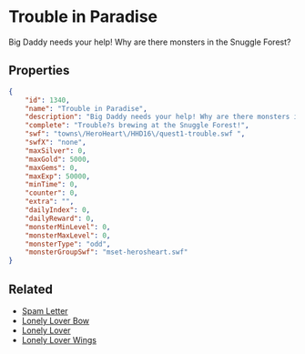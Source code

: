 # Trouble in Paradise

Big Daddy needs your help! Why are there monsters in the Snuggle Forest?

## Properties

```json
{
    "id": 1340,
    "name": "Trouble in Paradise",
    "description": "Big Daddy needs your help! Why are there monsters in the Snuggle Forest?",
    "complete": "Trouble?s brewing at the Snuggle Forest!",
    "swf": "towns\/HeroHeart\/HHD16\/quest1-trouble.swf ",
    "swfX": "none",
    "maxSilver": 0,
    "maxGold": 5000,
    "maxGems": 0,
    "maxExp": 50000,
    "minTime": 0,
    "counter": 0,
    "extra": "",
    "dailyIndex": 0,
    "dailyReward": 0,
    "monsterMinLevel": 0,
    "monsterMaxLevel": 0,
    "monsterType": "odd",
    "monsterGroupSwf": "mset-herosheart.swf"
}
```

## Related

- [Spam Letter](../items/15480-spam-letter.md)
- [Lonely Lover Bow](../items/15482-lonely-lover-bow.md)
- [Lonely Lover](../items/15489-lonely-lover.md)
- [Lonely Lover Wings](../items/15496-lonely-lover-wings.md)

